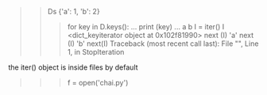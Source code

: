 >> Ds {'a': 1, 'b': 2}
>>> for key in D.keys():
...     print (key)
...
a
b
>>> I = iter()
>>> I
<dict_keyiterator object at 0x102f81990>
>>> next (I)
'a'
>>> next (I)
'b'
>>> next(I)
Traceback (most recent call last):
 File "<stdin>", Line 1, in <module>
StopIteration
>>>


the iter() object is inside files by default
>>> f = open('chai.py')
>>> 